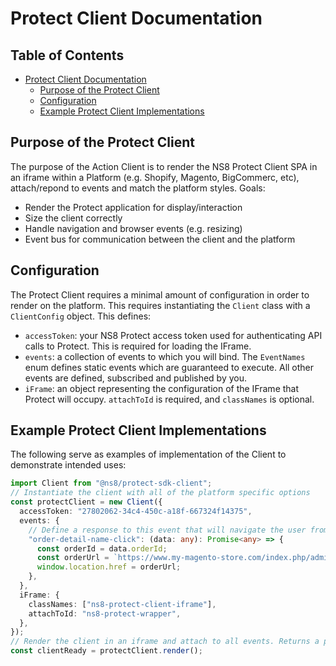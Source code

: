 # Protect Client Documentation

## Table of Contents

- [Protect Client Documentation](#protect-client-documentation)
  - [Purpose of the Protect Client](#purpose-of-the-protect-client)
  - [Configuration](#configuration)
  - [Example Protect Client Implementations](#example-protect-client-implementations)

## Purpose of the Protect Client

The purpose of the Action Client is to render the NS8 Protect Client SPA in an iframe within a Platform (e.g. Shopify, Magento, BigCommerc, etc), attach/repond to events and match the platform styles.
Goals:

- Render the Protect application for display/interaction
- Size the client correctly
- Handle navigation and browser events (e.g. resizing)
- Event bus for communication between the client and the platform

## Configuration

The Protect Client requires a minimal amount of configuration in order to render on the platform. This requires instantiating the `Client` class with a `ClientConfig` object. This defines:

- `accessToken`: your NS8 Protect access token used for authenticating API calls to Protect. This is required for loading the IFrame.
- `events`: a collection of events to which you will bind. The `EventNames` enum defines static events which are guaranteed to execute. All other events are defined, subscribed and published by you.
- `iFrame`: an object representing the configuration of the IFrame that Protect will occupy. `attachToId` is required, and `classNames` is optional.

## Example Protect Client Implementations

The following serve as examples of implementation of the Client to demonstrate intended uses:

```typescript
import Client from "@ns8/protect-sdk-client";
// Instantiate the client with all of the platform specific options
const protectClient = new Client({
  accessToken: "27802062-34c4-450c-a18f-667324f14375",
  events: {
    // Define a response to this event that will navigate the user from Protect back to the Platform order page
    "order-detail-name-click": (data: any): Promise<any> => {
      const orderId = data.orderId;
      const orderUrl = `https://www.my-magento-store.com/index.php/admin_demo/sales/order/view/order_id/${orderId}`;
      window.location.href = orderUrl;
    },
  },
  iFrame: {
    classNames: ["ns8-protect-client-iframe"],
    attachToId: "ns8-protect-wrapper",
  },
});
// Render the client in an iframe and attach to all events. Returns a promise which resolves when the client is ready.
const clientReady = protectClient.render();
```
